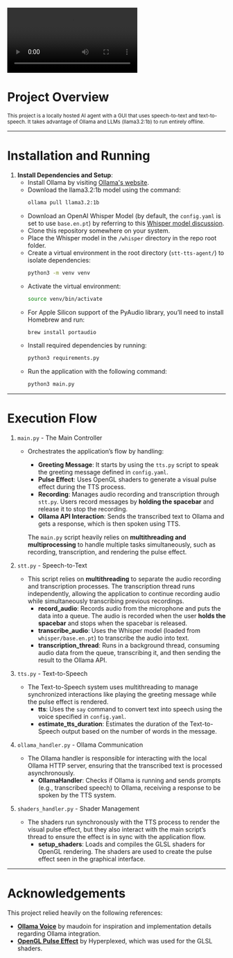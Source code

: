 <video src="https://github.com/user-attachments/assets/00ce87bb-e35d-4a89-932e-68d15df8a0e5" controls></video>
# Project Overview
<small>
This project is a locally hosted AI agent with a GUI that uses speech-to-text and text-to-speech. It takes advantage of Ollama and LLMs (llama3.2:1b) to run entirely offline.
</small>

---
# Installation and Running

1. **Install Dependencies and Setup**:
   - Install Ollama by visiting [Ollama's website](https://ollama.com).
   - Download the llama3.2:1b model using the command:
       ```bash
       ollama pull llama3.2:1b
       ```
   - Download an OpenAI Whisper Model (by default, the `config.yaml` is set to use `base.en.pt`) by referring to this [Whisper model discussion](https://github.com/openai/whisper/discussions/63#discussioncomment-3798552).
   - Clone this repository somewhere on your system.
   - Place the Whisper model in the `/whisper` directory in the repo root folder.
   - Create a virtual environment in the root directory (`stt-tts-agent/`) to isolate dependencies:
     ```bash
     python3 -m venv venv
     ```
   - Activate the virtual environment:
     ```bash
     source venv/bin/activate
     ```
   - For Apple Silicon support of the PyAudio library, you’ll need to install Homebrew and run:
     ```bash
     brew install portaudio
     ```
   - Install required dependencies by running:
     ```bash
     python3 requirements.py
     ```
   - Run the application with the following command:
     ```bash
     python3 main.py
     ```
---
# Execution Flow

1. `main.py` - The Main Controller
   - Orchestrates the application’s flow by handling:
     - **Greeting Message**: It starts by using the `tts.py` script to speak the greeting message defined in `config.yaml`.
     - **Pulse Effect**: Uses OpenGL shaders to generate a visual pulse effect during the TTS process.
     - **Recording**: Manages audio recording and transcription through `stt.py`. Users record messages by **holding the spacebar** and release it to stop the recording.
     - **Ollama API Interaction**: Sends the transcribed text to Ollama and gets a response, which is then spoken using TTS.

      The `main.py` script heavily relies on **multithreading and multiprocessing** to handle multiple tasks simultaneously, such as recording, transcription, and rendering the pulse effect.

2. `stt.py` - Speech-to-Text
   -  This script relies on **multithreading** to separate the audio recording and transcription processes. The transcription thread runs independently, allowing the application to continue recording audio while simultaneously transcribing previous recordings.
      - **record_audio**: Records audio from the microphone and puts the data into a queue. The audio is recorded when the user **holds the spacebar** and stops when the spacebar is released.
      - **transcribe_audio**: Uses the Whisper model (loaded from `whisper/base.en.pt`) to transcribe the audio into text.
      - **transcription_thread**: Runs in a background thread, consuming audio data from the queue, transcribing it, and then sending the result to the Ollama API.

3. `tts.py` - Text-to-Speech
   - The Text-to-Speech system uses multithreading to manage synchronized interactions like playing the greeting message while the pulse effect is rendered.
      - **tts**: Uses the `say` command to convert text into speech using the voice specified in `config.yaml`.
      - **estimate_tts_duration**: Estimates the duration of the Text-to-Speech output based on the number of words in the message.

4. `ollama_handler.py` - Ollama Communication
   - The Ollama handler is responsible for interacting with the local Ollama HTTP server, ensuring that the transcribed text is processed asynchronously.
      - **OllamaHandler**: Checks if Ollama is running and sends prompts (e.g., transcribed speech) to Ollama, receiving a response to be spoken by the TTS system.

5. `shaders_handler.py` - Shader Management
   - The shaders run synchronously with the TTS process to render the visual pulse effect, but they also interact with the main script’s thread to ensure the effect is in sync with the application flow.
      - **setup_shaders**: Loads and compiles the GLSL shaders for OpenGL rendering. The shaders are used to create the pulse effect seen in the graphical interface.
---
# Acknowledgements

This project relied heavily on the following references:

- **[Ollama Voice](https://github.com/maudoin/ollama-voice)** by maudoin for inspiration and implementation details regarding Ollama integration.
- **[OpenGL Pulse Effect](https://codepen.io/Hyperplexed/full/wvbyoLJ)** by Hyperplexed, which was used for the GLSL shaders.